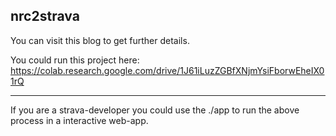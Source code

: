 nrc2strava
---
You can visit this blog to get further details.

You could run this project here:
https://colab.research.google.com/drive/1J61iLuzZGBfXNjmYsiFborwEheIX01rQ

---

If you are a strava-developer you could use the ./app to run the above process in a interactive web-app.
